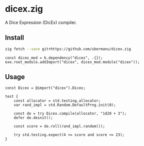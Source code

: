 # dicex.zig

A Dice Expression (DicEx) compiler.

## Install

```sh
zig fetch --save git+https://github.com/ubermanu/dicex.zig
```

```zig
const dicex_mod = b.dependency("dicex", .{});
exe.root_module.addImport("dicex", dicex_mod.module("dicex"));
```

## Usage

```zig
const Dicex = @import("dicex").Dicex;

test {
    const allocator = std.testing.allocator;
    var rand_impl = std.Random.DefaultPrng.init(0);

    const de = try Dicex.compile(allocator, "1d20 + 3");
    defer de.deinit();

    const score = de.roll(rand_impl.random());

    try std.testing.expect(4 <= score and score <= 23);
}
```
